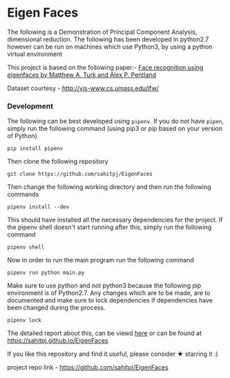 # Eigen Faces
The following is a Demonstration of Principal Component Analysis, dimensional reduction. The following has been developed in python2.7 however can be run on machines which use Python3, by using a python virtual environment

This project is based on the following paper:- 
[Face recognition using eigenfaces by Matthew A. Turk and Alex P. Pentland](https://ieeexplore.ieee.org/document/139758)

Dataset courtesy - http://vis-www.cs.umass.edu/lfw/

### Development
The following can be best developed using `pipenv`. If you do not have `pipen`, simply run the following command (using pip3 or pip based on your version of Python)
```
pip install pipenv
```

Then clone the following repository
```
git clone https://github.com/sahitpj/EigenFaces
```

Then change the following working directory and then run the following commands

```
pipenv install --dev
```

This should have installed all the necessary dependencies for the project. If the pipenv shell doesn't start running after this, simply run the following command

```
pipenv shell
```

Now in order to run the main program run the following command

```
pipenv run python main.py
```

Make sure to use python and not python3 because the following pip environment is of Python2.7. Any changes which are to be made, are to documented and make sure to lock dependencies if dependencies have been changed during the process.

```
pipenv lock
```

The detailed report about this, can be viewd [here](REPORT.md)
or can be found at https://sahitpj.github.io/EigenFaces

If you like this repository and find it useful, please consider &#9733; starring it :)

project repo link - https://github.com/sahitpj/EigenFaces